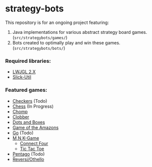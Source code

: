 # strategy-bots
This repository is for an ongoing project featuring:
1. Java implementations for various abstract strategy board games. (`src/strategybots/games/`)
2. Bots created to optimally play and win these games. (`src/strategybots/bots/`)

### Required libraries:
 * [LWJGL 2.X](http://legacy.lwjgl.org/)
 * [Slick-Util](http://slick.ninjacave.com/slick-util/)

### Featured games:
* [Checkers](https://en.wikipedia.org/wiki/Checkers) (Todo)
* [Chess](https://en.wikipedia.org/wiki/Chess) (In Progress)
* [Chomp](https://en.wikipedia.org/wiki/Chomp)
* [Clobber](https://en.wikipedia.org/wiki/Clobber)
* [Dots and Boxes](https://en.wikipedia.org/wiki/Dots_and_Boxes)
* [Game of the Amazons](https://en.wikipedia.org/wiki/Game_of_the_Amazons)
* [Go](https://en.wikipedia.org/wiki/Go_(game)) (Todo)
* [M,N,K-Game](https://en.wikipedia.org/wiki/M,n,k-game)
  * [Connect Four](https://en.wikipedia.org/wiki/Connect_Four)
  * [Tic Tac Toe](https://en.wikipedia.org/wiki/Tic-tac-toe)
* [Pentago](https://en.wikipedia.org/wiki/Pentago) (Todo)
* [Reversi/Othello](https://en.wikipedia.org/wiki/Reversi)
